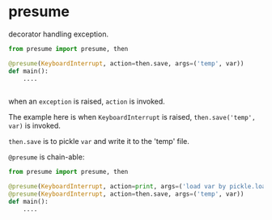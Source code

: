 # presume
decorator handling exception.

```python
from presume import presume, then

@presume(KeyboardInterrupt, action=then.save, args=('temp', var))
def main():
    ....
	
```
when an ```exception``` is raised, ```action``` is invoked.

The example here is when ```KeyboardInterrupt``` is raised, ```then.save('temp', var)``` is invoked.

```then.save``` is to pickle ```var``` and write it to the 'temp' file.

```@presume``` is chain-able:


```python
from presume import presume, then

@presume(KeyboardInterrupt, action=print, args=('load var by pickle.load',))
@presume(KeyboardInterrupt, action=then.save, args=('temp', var))
def main():
    ....
	
```

